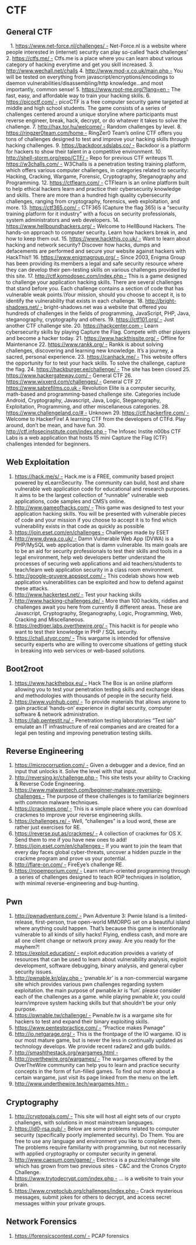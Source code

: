 # CTF

## General CTF

   1. https://www.net-force.nl/challenges/ - Net-Force.nl is a website where people interested in (internet) security can play so-called ‘hack challenges’
2. https://ctfs.me/ - Ctfs.me is a place where you can learn about various category of hacking everytime and get you skill increased.
3. http://www.wechall.net/challs
4. http://www.mod-x.co.uk/main.php - You will be tested on everything from javascript/encryptions/encodings to daemon vulnerabilities/disassembling/http knowledge…and most importantly, common sense!
5. https://www.root-me.org/?lang=en - The fast, easy, and affordable way to train your hacking skills.
6. https://picoctf.com/ - picoCTF is a free computer security game targeted at middle and high school students. The game consists of a series of challenges centered around a unique storyline where participants must reverse engineer, break, hack, decrypt, or do whatever it takes to solve the challenge.
7. http://hax.tor.hu/welcome/ - Random challenges by level.
8. https://ringzer0team.com/home - RingZer0 Team’s online CTF offers you tons of challenges designed to test and improve your hacking skills through hacking challenges.
9. https://backdoor.sdslabs.co/ - Backdoor is a platform for hackers to show their talent in a competitive environment.
10. http://shell-storm.org/repo/CTF/ - Repo for previous CTF writeups
11. https://w3challs.com/ - W3Challs is a penetration testing training platform, which offers various computer challenges, in categories related to security: Hacking, Cracking, Wargame, Forensic, Cryptography, Steganography and Programming.
12. https://ctflearn.com/ - CTFlearn is an online platform built to help ethical hackers learn and practice their cybersecurity knowledge and skills. There are more than a hundred high quality cybersecurity challenges, ranging from cryptography, forensics, web exploitation, and more.
13. https://ctf365.com/ - CTF365 (Capture the flag 365) is a “security training platform for it industry” with a focus on security professionals, system administrators and web developers.
14. https://www.hellboundhackers.org/ - Welcome to HellBound Hackers. The hands-on approach to computer security. Learn how hackers break in, and how to keep them out.
15. https://www.hackthis.co.uk/ - Want to learn about hacking and network security? Discover how hacks, dumps and defacements are performed and secure your website against hackers with HackThis!!
16. https://www.enigmagroup.org/ - Since 2003, Enigma Group has been providing its members a legal and safe security resource where they can develop their pen-testing skills on various challenges provided by this site.
17. http://ctf.komodosec.com/index.php - This is a game designed to challenge your application hacking skills. There are several challenges that stand before you. Each challenge contains a section of code that has vulnerable weak points.\Your mission, should you choose to accept it, is to identify the vulnerability that exists in each challenge.
18. http://bright-shadows.net/ - bright-shadows.net was a website that offered you hundreds of challenges in the fields of programming, JavaScript, PHP, Java, steganography, cryptography and others.
19. https://ctf101.org/ - Just another CTF challenge site.
20. https://hackcenter.com - Learn cybersecurity skills by playing Capture the Flag. Compete with other players and become a hacker today.
21. https://www.hackthissite.org/ - Offline for Maintenance
22. https://www.rankk.org/ - Rankk is about solving challenges, discovering and learning new knowledge. It’s a journey, a sacred, personal experience.
23. https://canhack.me/ - This website offers the opportunity for to test your hack skills. To solve the challenge, capture the flag.
24. https://hackburger.ee/challenge/ - The site has been closed
25. https://www.hackergateway.com/ - General CTF
26. https://www.wixxerd.com/challenges/ - General CTF
27. https://www.sabrefilms.co.uk - Revolution Elite is a computer security, math-based and programming-based challenge site. Categories include Android, Cryptography, Javascript, Java, Logic, Steganography, Exploitation, Programming, and other miscellaneous categories.
28. https://www.challengeland.co/# - Unknown
29. https://ctf.hackerfire.com/ - Welcome to HackerFire! A learning CTF from the developers of CTFd. Play around, don’t be mean, and have fun.
30. http://ctf.infosecinstitute.com/index.php - The Infosec Instite n00bs CTF Labs is a web application that hosts 15 mini Capture the Flag (CTF) challenges intended for beginners.

## Web Exploitation

1. https://hack.me/s/ - Hack.me is a FREE, community based project powered by eLearnSecurity. The community can build, host and share vulnerable web application code for educational and research purposes. It aims to be the largest collection of “runnable” vulnerable web applications, code samples and CMS’s online.
2. http://www.gameofhacks.com/ - This game was designed to test your application hacking skills. You will be presented with vulnerable pieces of code and your mission if you choose to accept it is to find which vulnerability exists in that code as quickly as possible
3. https://join.eset.com/en/challenges - Challenges made by ESET
4. http://www.dvwa.co.uk/ - Damn Vulnerable Web App (DVWA) is a PHP/MySQL web application that is damn vulnerable. Its main goals are to be an aid for security professionals to test their skills and tools in a legal environment, help web developers better understand the processes of securing web applications and aid teachers/students to teach/learn web application security in a class room environment.
5. http://google-gruyere.appspot.com/ - This codelab shows how web application vulnerabilities can be exploited and how to defend against these attacks.
6. http://www.hackertest.net/ - Test your hacking skills
7. http://www.hacking-challenges.de/ - More than 100 hackits, riddles and challenges await you here from currently 8 different areas. These are Javascript, Cryptography, Steganography, Logic, Programming, Web, Cracking and Miscellaneous.
8. https://redtiger.labs.overthewire.org/ - This hackit is for people who want to test their knowledge in PHP / SQL security.
9. https://chall.stypr.com/ - This wargame is intended for offensive security experts who are willing to overcome situations of getting stuck in breaking into web services or web-based solutions.

## Boot2root

1. https://www.hackthebox.eu/ - Hack The Box is an online platform allowing you to test your penetration testing skills and exchange ideas and methodologies with thousands of people in the security field.
2. https://www.vulnhub.com/ - To provide materials that allows anyone to gain practical ‘hands-on’ experience in digital security, computer software & network administration.
3. https://lab.pentestit.ru/ - Penetration testing laboratories “Test lab” emulate an IT infrastructure of real companies and are created for a legal pen testing and improving penetration testing skills.

## Reverse Engineering

1. https://microcorruption.com/ - Given a debugger and a device, find an input that unlocks it. Solve the level with that input.
2. http://reversing.kr/challenge.php - This site tests your ability to Cracking & Reverse Code Engineering.
3. https://www.malwaretech.com/beginner-malware-reversing-challenges - The purpose of these challenges is to familiarize beginners with common malware techniques.
4. https://crackmes.one/ - This is a simple place where you can download crackmes to improve your reverse engineering skills.
5. https://challenges.re/ - Well, “challenges” is a loud word, these are rather just exercises for RE.
6. https://reverse.put.as/crackmes/ - A collection of crackmes for OS X. Send them to me if you have new ones to add!
7. https://join.eset.com/en/challenges - If you want to join the team that every day faces global cyber-threats, uncover a hidden puzzle in the crackme program and prove us your potential.
8. http://flare-on.com/ - FireEye’s challenge RE.
9. https://ropemporium.com/ - Learn return-oriented programming through a series of challenges designed to teach ROP techniques in isolation, with minimal reverse-engineering and bug-hunting.

## Pwn

1. http://pwnadventure.com/ - Pwn Adventure 3: Pwnie Island is a limited-release, first-person, true open-world MMORPG set on a beautiful island where anything could happen. That’s because this game is intentionally vulnerable to all kinds of silly hacks! Flying, endless cash, and more are all one client change or network proxy away. Are you ready for the mayhem?!
2. https://exploit.education/ - exploit.education provides a variety of resources that can be used to learn about vulnerability analysis, exploit development, software debugging, binary analysis, and general cyber security issues.
3. http://pwnable.kr/play.php - ‘pwnable.kr’ is a non-commercial wargame site which provides various pwn challenges regarding system exploitation. the main purpose of pwnable.kr is ‘fun’. please consider each of the challenges as a game. while playing pwnable.kr, you could learn/improve system hacking skills but that shouldn’t be your only purpose.
4. https://pwnable.tw/challenge/ - Pwnable.tw is a wargame site for hackers to test and expand their binary exploiting skills.
5. https://www.pentestpractice.com/ - “Practice makes Pwnage”
6. http://io.netgarage.org/ - This is the frontpage of the IO wargame. IO is our most mature game, but is never the less in continually updated as technology develops. We provide recent radare2 and gdb builds.
7. http://smashthestack.org/wargames.html -
8. http://overthewire.org/wargames/ - The wargames offered by the OverTheWire community can help you to learn and practice security concepts in the form of fun-filled games. To find out more about a certain wargame, just visit its page linked from the menu on the left.
9. http://www.underthewire.tech/wargames.htm -

## Cryptography

1. http://cryptopals.com/ - This site will host all eight sets of our crypto challenges, with solutions in most mainstream languages.
2. https://id0-rsa.pub/ - Below are some problems related to computer security (specifically poorly implemented security). Do Them. You are free to use any language and environment you like to complete them. The problems require familiarity with programming, but not necessarily with applied cryptography or computer security in general.
3. http://www.caesum.com/game/ - Electrica is a puzzle/challenge site which has grown from two previous sites - C&C and the Cronos Crypto Challenge.
4. https://www.trytodecrypt.com/index.php - … is a website to train your brain.
5. https://www.cryptoclub.org/challenges/index.php - Crack mysterious messages, submit jokes for others to decrypt, and access secret messages within your private groups.

## Network Forensics

1. https://forensicscontest.com/ - PCAP forensics